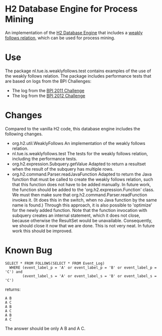 # H2 Database Engine for Process Mining

An implementation of the [H2 Database Engine](http://www.h2database.com/) that includes a [weakly follows relation](https://doi.org/10.1109/TKDE.2004.47), which can be used for process mining.

# Use

The package nl.tue.is.weaklyfollows.test contains examples of the use of the weakly follows relation. The package includes performance tests that are based on logs from the BPI Challenges:
- The log from the [BPI 2011 Challenge](https://doi.org/10.4121/uuid:d9769f3d-0ab0-4fb8-803b-0d1120ffcf54)
- The log from the [BPI 2012 Challenge](https://doi.org/10.4121/uuid:3926db30-f712-4394-aebc-75976070e91f)

# Changes

Compared to the vanilla H2 code, this database engine includes the following changes. 

- org.h2.util.WeaklyFollows
	An implementation of the weakly follows relation.
- nl.tue.is.weaklyfollows.test
	The tests for the weakly follows relation, including the performance tests.
- org.h2.expression.Subquery.getValue
	Adapted to return a resultset when the result of the subquery has multiple rows.
- org.h2.command.Parser.readJavaFunction
	Adapted to return the Java function that must be called to create the weakly follows relation, 
	such that this function does not have to be added manually. 
	In future work, the function should be added to the 'org.h2.expression.Function' class. 
	We must then make sure that org.h2.command.Parser.readFunction invokes it. 
	(It does this in the switch, when no Java function by the same name is found.) 
	Through this approach, it is also possible to 'optimize' for the newly added function.
	Note that the function invocation with subquery creates an internal statement, 
	which it does not close, because otherwise the ResultSet would be unavailable. 
	Consequently, we should close it now that we are done. This is not very neat. 
	In future work this should be improved.

# Known Bug
	
```
SELECT * FROM FOLLOWS(SELECT * FROM Event_Log) 
  WHERE (event_label_p = 'A' or event_label_p = 'B' or event_label_p = 'C') and 
        (event_label_s = 'A' or event_label_s = 'B' or event_label_s = 'C')
```
returns:
```
A B
A C
A B
A C
A B
A C
```
The answer should be only A B and A C.
	